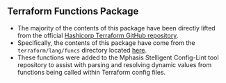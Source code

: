 ## Terraform Functions Package 

- The majority of the contents of this package have been directly lifted from the official
[Hashicorp Terraform GitHub repository](https://github.com/hashicorp/terraform).
- Specifically, the contents of this package have come from the `terraform/lang/funcs` directory
located [here](https://github.com/hashicorp/terraform/tree/master/lang/funcs).
- These functions were added to the Mphasis Stelligent Config-Lint tool repository to assist with 
parsing and resolving dynamic values from functions being called within Terraform config files.
